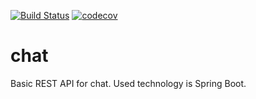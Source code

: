 [![Build Status](https://app.travis-ci.com/SergejBusch/job4j_chat.svg?branch=master)](https://app.travis-ci.com/SergejBusch/job4j_chat)
[![codecov](https://codecov.io/gh/SergejBusch/job4j_chat/branch/master/graph/badge.svg?token=2KjroRfqIm)](https://codecov.io/gh/SergejBusch/job4j_chat)

# chat

Basic REST API for chat. Used technology is Spring Boot.

